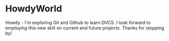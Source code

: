 # HowdyWorld
Howdy - I'm exploring Git and Github to learn DVCS. 
I look forward to employing this new skill on current and future projects.
Thanks for stopping by!
